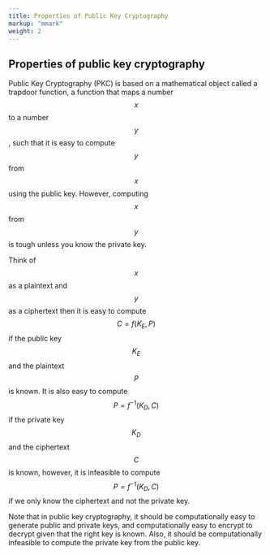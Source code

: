 ```yaml
---
title: Properties of Public Key Cryptography
markup: "mmark"
weight: 2
---
```


## Properties of public key cryptography
Public Key Cryptography (PKC) is based on a mathematical object called a trapdoor function, a function that maps a number $$x$$ to a number $$y$$, such that it is easy to compute $$y$$ from $$x$$ using the public key. However, computing $$x$$ from $$y$$ is tough unless you know the private key.

Think of $$x$$ as a plaintext and $$y$$ as a ciphertext then it is easy to compute $$C = f(K_E, P)$$ if the public key $$K_E$$ and the plaintext $$P$$ is known. It is also easy to compute $$P = f^{-1}(K_D, C)$$ if the private key $$K_D$$ and the ciphertext $$C$$ is known, however, it is infeasible to compute $$P = f^{-1}(K_D, C)$$ if we only know the ciphertext and not the private key.

Note that in public key cryptography, it should be computationally easy to generate public and private keys, and computationally easy to encrypt to decrypt given that the right key is known. Also, it should be computationally infeasible to compute the private key from the public key.
